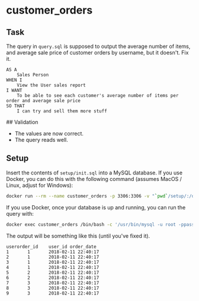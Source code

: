 # customer_orders

## Task

The query in `query.sql` is supposed to output the average number of items, and average sale price of customer orders by username, but it doesn't. Fix it.

```
AS A
    Sales Person
WHEN I
    View the User sales report
I WANT
    To be able to see each customer's average number of items per order and average sale price
SO THAT
    I can try and sell them more stuff
```

## Validation

* The values are now correct.
* The query reads well.

## Setup

Insert the contents of `setup/init.sql` into a MySQL database. If you use Docker, you can do this with the following command (assumes MacOS / Linux, adjust for Windows):

```bash
docker run --rm --name customer_orders -p 3306:3306 -v "`pwd`/setup/:/docker-entrypoint-initdb.d/" -v "`pwd`/query.sql:/query.sql" -e MYSQL_ROOT_PASSWORD=password mysql:5.6
```

If you use Docker, once your database is up and running, you can run the query with:

```bash
docker exec customer_orders /bin/bash -c '/usr/bin/mysql -u root -ppassword orders </query.sql'
```

The output will be something like this (until you've fixed it).

```
userorder_id    user_id order_date
1       1       2018-02-11 22:40:17
2       1       2018-02-11 22:40:17
3       1       2018-02-11 22:40:17
4       1       2018-02-11 22:40:17
5       2       2018-02-11 22:40:17
6       2       2018-02-11 22:40:17
7       3       2018-02-11 22:40:17
8       3       2018-02-11 22:40:17
9       3       2018-02-11 22:40:17
```
